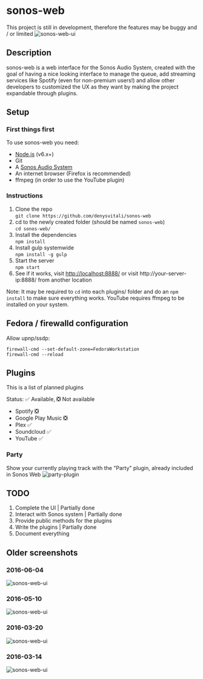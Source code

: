 # sonos-web
This project is still in development, therefore the features may be buggy and / or limited
![sonos-web-ui](https://denv.it/public/sonos-web-ui-20160820.jpg)
## Description
sonos-web is a web interface for the Sonos Audio System,
created with the goal of having a nice looking interface to manage the queue, add streaming services like Spotify (even for non-premium users!) and allow other developers to customized the UX as they want by making the project expandable through plugins.

## Setup

### First things first
To use sonos-web you need:
- [Node.js](https://nodejs.org/) (v6.x+)
- Git
- A [Sonos Audio System](https://www.sonos.com/)
- An internet browser (Firefox is recommended)
- ffmpeg (in order to use the YouTube plugin)

### Instructions
1. Clone the repo  
`git clone https://github.com/denysvitali/sonos-web`
2. cd to the newly created folder (should be named `sonos-web`)  
`cd sonos-web/`
3. Install the dependencies  
`npm install`
4. Install gulp systemwide  
`npm install -g gulp`
5. Start the server  
`npm start`
6. See if it works, visit [http://localhost:8888/](http://localhost:8888/) or visit http://your-server-ip:8888/ from another location

Note: It may be required to `cd` into each plugins/ folder and do an `npm install` to make sure everything works.
YouTube requires ffmpeg to be installed on your system.

## Fedora / firewalld configuration
Allow upnp/ssdp:

    firewall-cmd --set-default-zone=FedoraWorkstation
    firewall-cmd --reload

## Plugins
This is a list of planned plugins

Status:
✅ Available, ❎ Not available
- Spotify ❎
- Google Play Music ❎
- Plex ✅
- Soundcloud ✅
- YouTube ✅

### Party
Show your currently playing track with the "Party" plugin, already included in Sonos Web
![party-plugin](https://denv.it/public/sonos-web-party-20160521.jpg)

## TODO
1. Complete the UI | Partially done
2. Interact with Sonos system | Partially done
3. Provide public methods for the plugins
4. Write the plugins | Partially done
5. Document everything


## Older screenshots
### 2016-06-04
![sonos-web-ui](https://denv.it/public/sonos-web-ui-20160604.jpg)
### 2016-05-10
![sonos-web-ui](https://denv.it/public/sonos-web-ui-20160510.jpg)
### 2016-03-20
![sonos-web-ui](https://denv.it/public/sonos-web-ui-20160320.jpg)
### 2016-03-14
![sonos-web-ui](https://denv.it/public/sonos-web-ui-20160314.jpg)
